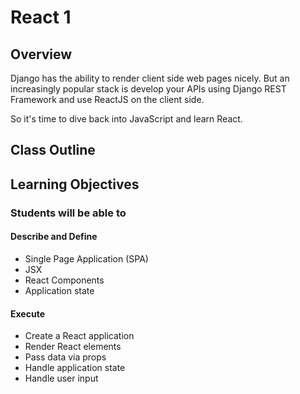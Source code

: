 # React 1

## Overview

Django has the ability to render client side web pages nicely. But an increasingly popular stack is develop your APIs using Django REST Framework and use ReactJS on the client side.

So it's time to dive back into JavaScript and learn React.

## Class Outline

<!-- Additional Items To Be Added By Instructor -->

## Learning Objectives

### Students will be able to

#### Describe and Define

- Single Page Application (SPA)
- JSX
- React Components
- Application state

#### Execute

- Create a React application
- Render React elements
- Pass data via props
- Handle application state
- Handle user input
